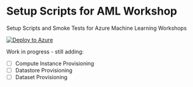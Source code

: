 # Setup Scripts for AML Workshop
Setup Scripts and Smoke Tests for Azure Machine Learning Workshops

[![Deploy to Azure](https://aka.ms/deploytoazurebutton)](https://portal.azure.com/#create/Microsoft.Template/uri/https%3A%2F%2Fraw.githubusercontent.com%2Faml-workshops%2Fsetup%2Fmain%2Farm-templates%2Faml-workshop-deployment.json)

Work in progress - still adding:
- [ ] Compute Instance Provisioning
- [ ] Datastore Provisioning
- [ ] Dataset Provisioning